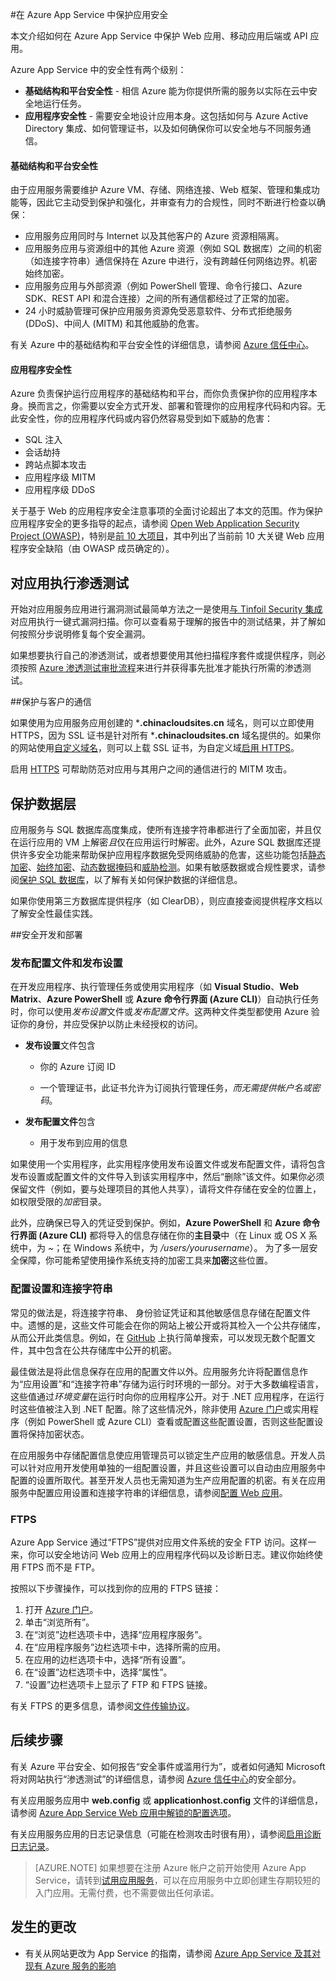 <properties
	pageTitle="在 Azure App Service 中保护应用安全"
	description="了解如何在 Azure App Service 中保护 Web 应用、移动应用后端或 API 应用。"
	services="app-service"
	documentationCenter=""
	authors="cephalin"
	manager="wpickett"
	editor=""/>

<tags
	ms.service="app-service"
	ms.date="01/12/2016"
	wacn.date=""/>


#在 Azure App Service 中保护应用安全

本文介绍如何在 Azure App Service 中保护 Web 应用、移动应用后端或 API 应用。

Azure App Service 中的安全性有两个级别：

- **基础结构和平台安全性** - 相信 Azure 能为你提供所需的服务以实际在云中安全地运行任务。
- **应用程序安全性** - 需要安全地设计应用本身。这包括如何与 Azure Active Directory 集成、如何管理证书，以及如何确保你可以安全地与不同服务通信。

#### 基础结构和平台安全性
由于应用服务需要维护 Azure VM、存储、网络连接、Web 框架、管理和集成功能等，因此它主动受到保护和强化，并审查有力的合规性，同时不断进行检查以确保：

- 应用服务应用同时与 Internet 以及其他客户的 Azure 资源相隔离。
- 应用服务应用与资源组中的其他 Azure 资源（例如 SQL 数据库）之间的机密（如连接字符串）通信保持在 Azure 中进行，没有跨越任何网络边界。机密始终加密。
- 应用服务应用与外部资源（例如 PowerShell 管理、命令行接口、Azure SDK、REST API 和混合连接）之间的所有通信都经过了正常的加密。
- 24 小时威胁管理可保护应用服务资源免受恶意软件、分布式拒绝服务 (DDoS)、中间人 (MITM) 和其他威胁的危害。

有关 Azure 中的基础结构和平台安全性的详细信息，请参阅 [Azure 信任中心](/support/trust-center/security/)。

#### 应用程序安全性

Azure 负责保护运行应用程序的基础结构和平台，而你负责保护你的应用程序本身。换而言之，你需要以安全方式开发、部署和管理你的应用程序代码和内容。无此安全性，你的应用程序代码或内容仍然容易受到如下威胁的危害：

- SQL 注入
- 会话劫持
- 跨站点脚本攻击
- 应用程序级 MITM
- 应用程序级 DDoS

关于基于 Web 的应用程序安全注意事项的全面讨论超出了本文的范围。作为保护应用程序安全的更多指导的起点，请参阅 [Open Web Application Security Project (OWASP)](https://www.owasp.org/index.php/Main_Page)，特别是[前 10 大项目](https://www.owasp.org/index.php/Category:OWASP_Top_Ten_Project)，其中列出了当前前 10 大关键 Web 应用程序安全缺陷（由 OWASP 成员确定的）。

## 对应用执行渗透测试

开始对应用服务应用进行漏洞测试最简单方法之一是使用[与 Tinfoil Security 集成](/blog/web-vulnerability-scanning-for-azure-app-service-powered-by-tinfoil-security/)对应用执行一键式漏洞扫描。你可以查看易于理解的报告中的测试结果，并了解如何按照分步说明修复每个安全漏洞。

如果想要执行自己的渗透测试，或者想要使用其他扫描程序套件或提供程序，则必须按照 [Azure 渗透测试审批流程](https://security-forms.azure.com/penetration-testing/terms)来进行并获得事先批准才能执行所需的渗透测试。

##<a name="https"></a>保护与客户的通信

如果使用为应用服务应用创建的 ***.chinacloudsites.cn** 域名，则可以立即使用 HTTPS，因为 SSL 证书是针对所有 ***.chinacloudsites.cn** 域名提供的。如果你的网站使用[自定义域名](/documentation/articles/web-sites-custom-domain-name/)，则可以上载 SSL 证书，为自定义域[启用 HTTPS](/documentation/articles/web-sites-configure-ssl-certificate/)。

启用 [HTTPS](https://en.wikipedia.org/wiki/HTTPS) 可帮助防范对应用与其用户之间的通信进行的 MITM 攻击。

## 保护数据层

应用服务与 SQL 数据库高度集成，使所有连接字符串都进行了全面加密，并且仅在运行应用的 VM 上解密*且*仅在应用运行时解密。此外，Azure SQL 数据库还提供许多安全功能来帮助保护应用程序数据免受网络威胁的危害，这些功能包括[静态加密](https://msdn.microsoft.com/zh-cn/library/dn948096.aspx)、[始终加密](https://msdn.microsoft.com/zh-cn/library/mt163865.aspx)、[动态数据掩码](/documentation/articles/sql-database-dynamic-data-masking-get-started/)和[威胁检测](/documentation/articles/sql-database-threat-detection-get-started/)。如果有敏感数据或合规性要求，请参阅[保护 SQL 数据库](/documentation/articles/sql-database-security/)，以了解有关如何保护数据的详细信息。

如果你使用第三方数据库提供程序（如 ClearDB），则应直接查阅提供程序文档以了解安全性最佳实践。

##<a name="develop"></a>安全开发和部署

### 发布配置文件和发布设置

在开发应用程序、执行管理任务或使用实用程序（如 **Visual Studio**、**Web Matrix**、**Azure PowerShell** 或 **Azure 命令行界面 (Azure CLI)**）自动执行任务时，你可以使用*发布设置*文件或*发布配置文件*。这两种文件类型都使用 Azure 验证你的身份，并应受保护以防止未经授权的访问。

* **发布设置**文件包含

	* 你的 Azure 订阅 ID

	* 一个管理证书，此证书允许为订阅执行管理任务，*而无需提供帐户名或密码*。

* **发布配置文件**包含

	* 用于发布到应用的信息

如果使用一个实用程序，此实用程序使用发布设置文件或发布配置文件，请将包含发布设置或配置文件的文件导入到该实用程序中，然后“删除”该文件。如果你必须保留文件（例如，要与处理项目的其他人共享），请将文件存储在安全的位置上，如权限受限的*加密*目录。

此外，应确保已导入的凭证受到保护。例如，**Azure PowerShell** 和 **Azure 命令行界面 (Azure CLI)** 都将导入的信息存储在你的**主目录**中（在 Linux 或 OS X 系统中，为 *~*；在 Windows 系统中，为 */users/yourusername*）。 为了多一层安全保障，你可能希望使用操作系统支持的加密工具来**加密**这些位置。

### 配置设置和连接字符串
常见的做法是，将连接字符串、 身份验证凭证和其他敏感信息存储在配置文件中。遗憾的是，这些文件可能会在你的网站上被公开或将其检入一个公共存储库，从而公开此类信息。例如，在 [GitHub](https://github.com) 上执行简单搜索，可以发现无数个配置文件，其中包含在公共存储库中公开的机密。

最佳做法是将此信息保存在应用的配置文件以外。应用服务允许将配置信息作为“应用设置”和“连接字符串”存储为运行时环境的一部分。对于大多数编程语言，这些值通过*环境变量*在运行时向你的应用程序公开。对于 .NET 应用程序，在运行时这些值被注入到 .NET 配置。除了这些情况外，除非使用 [Azure 门户](https://portal.azure.cn)或实用程序（例如 PowerShell 或 Azure CLI）查看或配置这些配置设置，否则这些配置设置将保持加密状态。

在应用服务中存储配置信息使应用管理员可以锁定生产应用的敏感信息。开发人员可以针对应用开发使用单独的一组配置设置，并且这些设置可以自动由应用服务中配置的设置所取代。甚至开发人员也无需知道为生产应用配置的机密。有关在应用服务中配置应用设置和连接字符串的详细信息，请参阅[配置 Web 应用](/documentation/articles/web-sites-configure/)。

### FTPS

Azure App Service 通过“FTPS”提供对应用文件系统的安全 FTP 访问。这样一来，你可以安全地访问 Web 应用上的应用程序代码以及诊断日志。建议你始终使用 FTPS 而不是 FTP。

按照以下步骤操作，可以找到你的应用的 FTPS 链接：

1. 打开 [Azure 门户](https://portal.azure.cn)。
2. 单击“浏览所有”。
3. 在“浏览”边栏选项卡中，选择“应用程序服务”。
4. 在“应用程序服务”边栏选项卡中，选择所需的应用。
5. 在应用的边栏选项卡中，选择“所有设置”。
6. 在“设置”边栏选项卡中，选择“属性”。
7. “设置”边栏选项卡上显示了 FTP 和 FTPS 链接。

有关 FTPS 的更多信息，请参阅[文件传输协议](http://en.wikipedia.org/wiki/File_Transfer_Protocol)。

## 后续步骤

有关 Azure 平台安全、如何报告“安全事件或滥用行为”，或者如何通知 Microsoft 将对网站执行“渗透测试”的详细信息，请参阅 [Azure 信任中心](https://azure.microsoft.com/support/trust-center/security/)的安全部分。

有关应用服务应用中 **web.config** 或 **applicationhost.config** 文件的详细信息，请参阅 [Azure App Service Web 应用中解锁的配置选项](https://azure.microsoft.com/blog/2014/01/28/more-to-explore-configuration-options-unlocked-in-windows-azure-web-sites/)。

有关应用服务应用的日志记录信息（可能在检测攻击时很有用），请参阅[启用诊断日志记录](/documentation/articles/web-sites-enable-diagnostic-log/)。

>[AZURE.NOTE] 如果想要在注册 Azure 帐户之前开始使用 Azure App Service，请转到[试用应用服务](https://tryappservice.azure.com/)，可以在应用服务中立即创建生存期较短的入门应用。无需付费，也不需要做出任何承诺。

## 发生的更改

* 有关从网站更改为 App Service 的指南，请参阅 [Azure App Service 及其对现有 Azure 服务的影响](/documentation/services/web-sites/)

<!---HONumber=Mooncake_Quality_Review_1202_2016-->